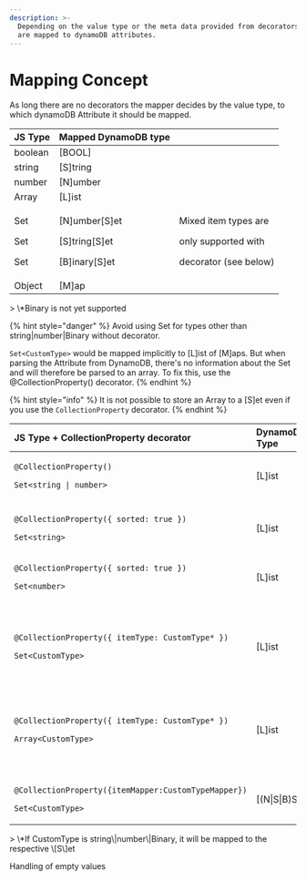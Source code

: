 ```yaml
---
description: >-
  Depending on the value type or the meta data provided from decorators, values
  are mapped to dynamoDB attributes.
---
```


# Mapping Concept

As long there are no decorators the mapper decides by the value type, to which dynamoDB Attribute it should be mapped.

<table>
  <thead>
    <tr>
      <th style="text-align:left">JS Type</th>
      <th style="text-align:left">Mapped DynamoDB type</th>
      <th style="text-align:left"></th>
    </tr>
  </thead>
  <tbody>
    <tr>
      <td style="text-align:left">boolean</td>
      <td style="text-align:left">[BOOL]</td>
      <td style="text-align:left"></td>
    </tr>
    <tr>
      <td style="text-align:left">string</td>
      <td style="text-align:left">[S]tring</td>
      <td style="text-align:left"></td>
    </tr>
    <tr>
      <td style="text-align:left">number</td>
      <td style="text-align:left">[N]umber</td>
      <td style="text-align:left"></td>
    </tr>
    <tr>
      <td style="text-align:left">Array</td>
      <td style="text-align:left">[L]ist</td>
      <td style="text-align:left"></td>
    </tr>
    <tr>
      <td style="text-align:left">
        <p>Set
          <number>
        </p>
        <p>Set
          <string>
        </p>
        <p>Set
          <Binary*>
        </p>
      </td>
      <td style="text-align:left">
        <p>[N]umber[S]et</p>
        <p>[S]tring[S]et</p>
        <p>[B]inary[S]et</p>
      </td>
      <td style="text-align:left">
        <p>Mixed item types are</p>
        <p>only supported with</p>
        <p>decorator (see below)</p>
      </td>
    </tr>
    <tr>
      <td style="text-align:left">Object</td>
      <td style="text-align:left">[M]ap</td>
      <td style="text-align:left"></td>
    </tr>
  </tbody>
</table>> \*Binary is not yet supported

{% hint style="danger" %}
Avoid using Set for types other than string\|number\|Binary without decorator.

  
`Set<CustomType>` would be mapped implicitly to \[L\]ist of \[M\]aps. But when parsing the Attribute from DynamoDB, there's no information about the Set and will therefore be parsed to an array. To fix this, use the @CollectionProperty\(\) decorator.
{% endhint %}

{% hint style="info" %}
It is not possible to store an Array to a \[S\]et even if you use the `CollectionProperty` decorator.
{% endhint %}

<table>
  <thead>
    <tr>
      <th style="text-align:left">JS Type + CollectionProperty decorator</th>
      <th style="text-align:left">DynamoDB Type</th>
      <th style="text-align:left"></th>
    </tr>
  </thead>
  <tbody>
    <tr>
      <td style="text-align:left">
        <p><code>@CollectionProperty()</code>
        </p>
        <p><code>Set&lt;string | number&gt;</code>
        </p>
      </td>
      <td style="text-align:left">[L]ist</td>
      <td style="text-align:left">only list supports different types</td>
    </tr>
    <tr>
      <td style="text-align:left"></td>
      <td style="text-align:left"></td>
      <td style="text-align:left"></td>
    </tr>
    <tr>
      <td style="text-align:left">
        <p><code>@CollectionProperty({ sorted: true })</code>
        </p>
        <p><code>Set&lt;string&gt;</code>
        </p>
      </td>
      <td style="text-align:left">[L]ist</td>
      <td style="text-align:left">only list preserves the order</td>
    </tr>
    <tr>
      <td style="text-align:left">
        <p><code>@CollectionProperty({ sorted: true })</code>
        </p>
        <p><code>Set&lt;number&gt;</code>
        </p>
      </td>
      <td style="text-align:left">[L]ist</td>
      <td style="text-align:left">only list preserves the order</td>
    </tr>
    <tr>
      <td style="text-align:left"></td>
      <td style="text-align:left"></td>
      <td style="text-align:left"></td>
    </tr>
    <tr>
      <td style="text-align:left">
        <p><code>@CollectionProperty({ itemType: CustomType* })</code>
        </p>
        <p><code>Set&lt;CustomType&gt;</code>
        </p>
      </td>
      <td style="text-align:left">[L]ist</td>
      <td style="text-align:left">only makes sense when CustomType is @Model decorated - will be used for
        mapping</td>
    </tr>
    <tr>
      <td style="text-align:left">
        <p><code>@CollectionProperty({ itemType: CustomType* })</code>
        </p>
        <p><code>Array&lt;CustomType&gt;</code>
        </p>
      </td>
      <td style="text-align:left">[L]ist</td>
      <td style="text-align:left">only makes sense when CustomType is @Model decorated - will be used for
        mapping</td>
    </tr>
    <tr>
      <td style="text-align:left"></td>
      <td style="text-align:left"></td>
      <td style="text-align:left"></td>
    </tr>
    <tr>
      <td style="text-align:left">
        <p><code>@CollectionProperty({itemMapper:CustomTypeMapper})</code>
        </p>
        <p><code>Set&lt;CustomType&gt;</code>
        </p>
      </td>
      <td style="text-align:left">[(N|S|B)S]et</td>
      <td style="text-align:left">itemMapper must return N|S|B - Attribute</td>
    </tr>
  </tbody>
</table>> \*If CustomType is string\|number\|Binary, it will be mapped to the respective \[S\]et

Handling of empty values

